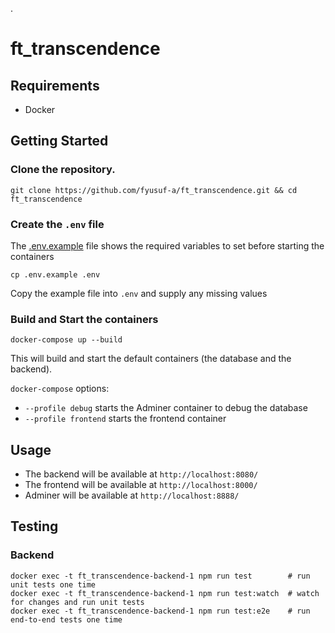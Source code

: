.
# ft_transcendence

## Requirements
- Docker

## Getting Started
### Clone the repository.
```
git clone https://github.com/fyusuf-a/ft_transcendence.git && cd ft_transcendence
```

### Create the `.env` file
The [.env.example](https://github.com/fyusuf-a/ft_transcendence/blob/master/.env.example) file shows the required variables to set before starting the containers
```
cp .env.example .env
```
Copy the example file into `.env` and supply any missing values

### Build and Start the containers
```
docker-compose up --build
```
This will build and start the default containers (the database and the backend).

`docker-compose` options:
- `--profile debug` starts the Adminer container to debug the database
- `--profile frontend` starts the frontend container

## Usage
- The backend will be available at `http://localhost:8080/`
- The frontend will be available at `http://localhost:8000/`
- Adminer will be available at `http://localhost:8888/`

## Testing
### Backend
```
docker exec -t ft_transcendence-backend-1 npm run test        # run unit tests one time
docker exec -t ft_transcendence-backend-1 npm run test:watch  # watch for changes and run unit tests
docker exec -t ft_transcendence-backend-1 npm run test:e2e    # run end-to-end tests one time
```
